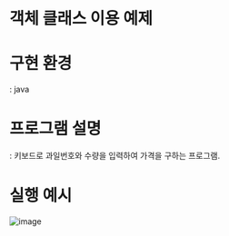 # 객체 클래스 이용 예제

# 구현 환경
  : java
  
# 프로그램 설명
  : 키보드로 과일번호와 수량을 입력하여 가격을 구하는 프로그램.
  
# 실행 예시
![image](https://user-images.githubusercontent.com/115148760/210738002-a55fad9e-99b8-4a05-a82e-281817485a06.png)
